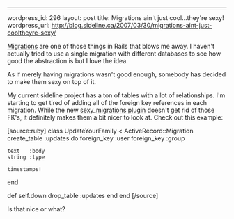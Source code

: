 --- 
wordpress_id: 296
layout: post
title: Migrations ain't just cool...they're sexy!
wordpress_url: http://blog.sideline.ca/2007/03/30/migrations-aint-just-cooltheyre-sexy/

<a href="http://glu.ttono.us/articles/2005/10/27/the-joy-of-migrations">Migrations</a> are one of those things in Rails that blows me away.  I haven't actually tried to use a single migration with different databases to see how good the abstraction is but I love the idea.

As if merely having migrations wasn't good enough, somebody has decided to make them sexy on top of it.

My current sideline project has a ton of tables with a lot of relationships.  I'm starting to get tired of adding all of the foreign key references in each migration.  While the new <a href="http://errtheblog.com/post/2381">sexy_migrations plugin</a> doesn't get rid of those FK's, it definitely makes them a bit nicer to look at.  Check out this example:

[source:ruby]
class UpdateYourFamily &lt; ActiveRecord::Migration
  create_table :updates do
    foreign_key :user
    foreign_key :group

    text   :body
    string :type

    timestamps!
  end

  def self.down
    drop_table :updates
  end
end
[/source]

Is that nice or what?
